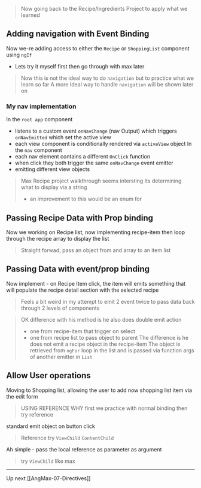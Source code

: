 > Now going back to the Recipe/Ingredients Project to apply what we learned

## Adding navigation with Event Binding

Now we-re adding access to either the `Recipe` or `ShoppingList` component using `ngIf`
- Lets try it myself first then go through with max later

> Now this is not the ideal way to do `navigation` but to practice what we learn so far
> A more Ideal way to handle `navigation` will be shown later on

### My nav implementation

In the `root app` component
- listens to a custom event `onNavChange` (nav Output) which triggers `onNavEmitted` which set the active view
- each view component is conditionally rendered via `activeView` object
In the `nav` component
- each nav element contains a different `OnClick` function
- when click they both trigger the same `onNavChange` event emitter
- emitting different view objects

> Max Recipe project walkthrough seems intersting
> Its determining what to display via a string 
> - an improvement to this would be an enum for 

## Passing Recipe Data with Prop binding
Now we working on Recipe list,
now implementing recipe-item then loop through the recipe array to display the list

> Straight forwad, pass an object from and array to an item list

## Passing Data with event/prop binding
Now implement - on Recipe Item click,
the item will emits something that will populate the recipe detail section with the selected recipe

> Feels a bit weird in my attempt to emit 2 event twice to pass data back through 2 levels of components

> OK difference with his method is
> he also does double emit action
> - one from recipe-item that trigger on select
> - one from recipe list to pass object to parent
> The difference is he does not emit a recipe object in the recipe-item
> The object is retrieved from `ngFor` loop in the list and is passed via function args of another emitter in `List`

## Allow User operations
Moving to Shopping list, allowing the user to add now shopping list item via the edit form

> USING REFERENCE WHY
> first we practice with normal binding then try reference

standard emit object on button click

> Reference try `ViewChild` `ContentChild`

Ah simple - pass the local reference as parameter as argument

> try `ViewChild` like max

---

Up next [[AngMax-07-Directives]]